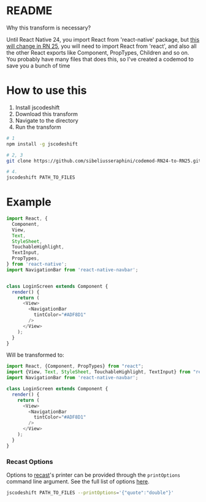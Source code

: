 # README

Why this transform is necessary?

Until React Native 24, you import React from 'react-native' package, but [this will change in RN 25][1], you will need to import React from 'react', and also all the other React exports like Component, PropTypes, Children and so on.
You probably have many files that does this, so I've created a codemod to save you a bunch of time

# How to use this

1. Install jscodeshift
1. Download this transform
1. Navigate to the directory
1. Run the transform

```bash
# 1
npm install -g jscodeshift

# 2, 3
git clone https://github.com/sibeliusseraphini/codemod-RN24-to-RN25.git && cd codemod-RN24-to-RN25

# 4.
jscodeshift PATH_TO_FILES
```

# Example
```js
import React, {
  Component,
  View,
  Text,
  StyleSheet,
  TouchableHighlight,
  TextInput,
  PropTypes,
} from 'react-native';
import NavigationBar from 'react-native-navbar';


class LoginScreen extends Component {
  render() {
    return (
      <View>
        <NavigationBar
          tintColor="#ADF8D1"
        />
      </View>
    );
  }
}
```

Will be transformed to:
```js
import React, {Component, PropTypes} from "react";
import {View, Text, StyleSheet, TouchableHighlight, TextInput} from "react-native";
import NavigationBar from 'react-native-navbar';

class LoginScreen extends Component {
  render() {
    return (
      <View>
        <NavigationBar
          tintColor="#ADF8D1"
        />
      </View>
    );
  }
}
```

### Recast Options

Options to [recast](https://github.com/benjamn/recast)'s printer can be provided
through the `printOptions` command line argument. See the full list of options [here](https://github.com/benjamn/recast/blob/master/lib/options.js).

```sh
jscodeshift PATH_TO_FILES --printOptions='{"quote":"double"}'
```

[1]: https://github.com/facebook/react-native/releases/tag/v0.25.1
